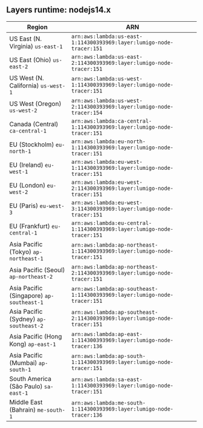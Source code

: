 Layers runtime: nodejs14.x
----
| Region | ARN |
| --- | --- |
|US East (N. Virginia)  `us-east-1`|`arn:aws:lambda:us-east-1:114300393969:layer:lumigo-node-tracer:151`|
|US East (Ohio)  `us-east-2`|`arn:aws:lambda:us-east-2:114300393969:layer:lumigo-node-tracer:151`|
|US West (N. California)  `us-west-1`|`arn:aws:lambda:us-west-1:114300393969:layer:lumigo-node-tracer:151`|
|US West (Oregon)  `us-west-2`|`arn:aws:lambda:us-west-2:114300393969:layer:lumigo-node-tracer:154`|
|Canada (Central)  `ca-central-1`|`arn:aws:lambda:ca-central-1:114300393969:layer:lumigo-node-tracer:151`|
|EU (Stockholm)  `eu-north-1`|`arn:aws:lambda:eu-north-1:114300393969:layer:lumigo-node-tracer:151`|
|EU (Ireland)  `eu-west-1`|`arn:aws:lambda:eu-west-1:114300393969:layer:lumigo-node-tracer:151`|
|EU (London)  `eu-west-2`|`arn:aws:lambda:eu-west-2:114300393969:layer:lumigo-node-tracer:151`|
|EU (Paris)  `eu-west-3`|`arn:aws:lambda:eu-west-3:114300393969:layer:lumigo-node-tracer:151`|
|EU (Frankfurt)  `eu-central-1`|`arn:aws:lambda:eu-central-1:114300393969:layer:lumigo-node-tracer:151`|
|Asia Pacific (Tokyo)  `ap-northeast-1`|`arn:aws:lambda:ap-northeast-1:114300393969:layer:lumigo-node-tracer:151`|
|Asia Pacific (Seoul)  `ap-northeast-2`|`arn:aws:lambda:ap-northeast-2:114300393969:layer:lumigo-node-tracer:151`|
|Asia Pacific (Singapore)  `ap-southeast-1`|`arn:aws:lambda:ap-southeast-1:114300393969:layer:lumigo-node-tracer:151`|
|Asia Pacific (Sydney)  `ap-southeast-2`|`arn:aws:lambda:ap-southeast-2:114300393969:layer:lumigo-node-tracer:151`|
|Asia Pacific (Hong Kong)  `ap-east-1`|`arn:aws:lambda:ap-east-1:114300393969:layer:lumigo-node-tracer:136`|
|Asia Pacific (Mumbai)  `ap-south-1`|`arn:aws:lambda:ap-south-1:114300393969:layer:lumigo-node-tracer:151`|
|South America (São Paulo)  `sa-east-1`|`arn:aws:lambda:sa-east-1:114300393969:layer:lumigo-node-tracer:151`|
|Middle East (Bahrain)  `me-south-1`|`arn:aws:lambda:me-south-1:114300393969:layer:lumigo-node-tracer:136`|
